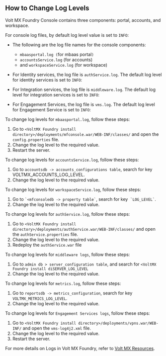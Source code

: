                          


How to Change Log Levels
------------------------

Volt MX  Foundry Console contains three components: portal, accounts, and workspace.

For console log files, by default log level value is set to `INFO`:

*   The following are the log file names for the console components:
    *   `mbaasportal.log (`for mbaas portal`)`
    *   `accountsService.log` (for accounts)
    *   and `workspaceService.log` (for workspace)

*   For Identity services, the log file is `authService.log`. The default log level for identity services is set to `INFO`:
    
*   For Integration services, the log file is `middleware.log`. The default log level for integration services is set to `INFO`:
    
*   For Engagement Services, the log file is `vms.log`. The default log level for Engagement Service is set to `INFO`:

To change log levels for `mbaasportal.log`, follow these steps:

1.  Go to `<VoltMX Foundry install directory>/deployments/mfconsole.war/WEB-INF/classes/` and open the `config.properties` file.
2.  Change the log level to the required value.
3.  Restart the server.

To change log levels for `accountsService.log`, follow these steps:

1.  Go to `accountsdb -> accounts_configurations table`, search for key VOLTMX\_ACCOUNTS\_LOG\_LEVEL.
2.  Change the log level to the required value.

To change log levels for `workspaceService.log`, follow these steps:

1.  Go to `` `<mfconsoledb -> property table` ``, search for key  `` `LOG_LEVEL` ``.
2.  Change the log level to the required value.

To change log levels for `authService.log`, follow these steps:

1.  Go to `<VoltMX Foundry install directory>/deployments/authService.war/WEB-INF/classes/` and open the `authService.properties` file.
2.  Change the log level to the required value.
3.  Redeploy the `authService.war` file

To change log levels for `middleware logs`, follow these steps:

1.  Go to `admin db > server_configuration table`, and search for `<VoltMX Foundry install diSERVER_LOG_LEVEL`
2.  Change the log level to the required value.

To change log levels for `metrics.log`, follow these steps:

1.  Go to `reportsdb -> metrics_configuration`, search for key `VOLTMX_METRICS_LOG_LEVEL`.
2.  Change the log level to the required value.

To change log levels for `Engagement Services logs`, follow these steps:

1.  Go to `<VoltMX Foundry install directory>/deployments/vpns.war/WEB-INF/` and open the `vms-log4j2.xml` file.
2.  Change the log level to the required value.
3.  Restart the server.

For more details on Logs in Volt MX Foundry, refer to [Volt MX Resources](https://support.hcltechsw.com/csm?id=volt_mx_support).
